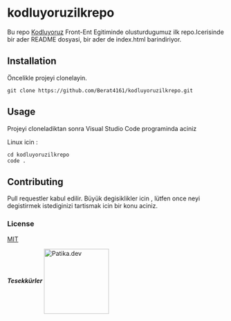 # kodluyoruzilkrepo

Bu repo [Kodluyoruz](https://www.kodluyoruz.org/) Front-Ent Egitiminde olusturdugumuz ilk repo.Icerisinde bir ader README dosyasi, bir ader de index.html barindiriyor.

## Installation

Öncelikle projeyi clonelayin.

```
git clone https://github.com/Berat4161/kodluyoruzilkrepo.git
```

## Usage

Projeyi cloneladiktan sonra Visual Studio Code programinda aciniz

Linux icin :

```
cd kodluyoruzilkrepo
code . 
```

## Contributing 

Pull requestler kabul edilir. Büyük degisiklikler icin , lütfen once neyi degistirmek istediginizi tartismak icin bir konu aciniz.

### License
[MIT]()

***Tesekkürler***   <img src="https://patika-prod.s3.eu-central-1.amazonaws.com/staticFiles/patikaLogo.png" alt="Patika.dev" width="150" align="center"/>

